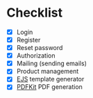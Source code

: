 # Checklist
* [x] Login
* [x] Register
* [x] Reset password
* [x] Authorization
* [x] Mailing (sending emails)
* [x] Product management
* [x] [EJS](https://ejs.co/) template generator
* [x] [PDFKit](https://pdfkit.org/) PDF generation
